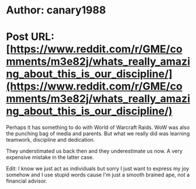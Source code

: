 # Author: canary1988
# Post URL: [https://www.reddit.com/r/GME/comments/m3e82j/whats_really_amazing_about_this_is_our_discipline/](https://www.reddit.com/r/GME/comments/m3e82j/whats_really_amazing_about_this_is_our_discipline/)


Perhaps it has something to do with World of Warcraft Raids. WoW was also the punching bag of media and parents. But what we really did was learning teamwork, discipline and dedication.

They understimated us back then and they underestimate us now. A very expensive mistake in the latter case.

Edit: I know we just act as individuals but sorry I just want to express my joy somehow and I use stupid words cause I'm just a smooth brained ape, not a financial advisor.